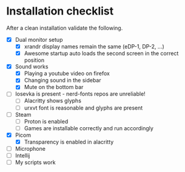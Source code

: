 # Installation checklist

After a clean installation validate the following.

- [x] Dual monitor setup
    - [x] xrandr display names remain the same (eDP-1, DP-2, ...)
    - [x] Awesome startup auto loads the second screen in the correct position
- [x] Sound works
    - [x] Playing a youtube video on firefox
    - [x] Changing sound in the sidebar
    - [x] Mute on the bottom bar
- [ ] Iosevka is present - nerd-fonts repos are unreliable!
    - [ ] Alacritty shows glyphs
    - [ ] urxvt font is reasonable and glyphs are present
- [ ] Steam
    - [ ] Proton is enabled
    - [ ] Games are installable correctly and run accordingly
- [x] Picom
    - [x] Transparency is enabled in alacritty
- [ ] Microphone
- [ ] Intellij
- [ ] My scripts work